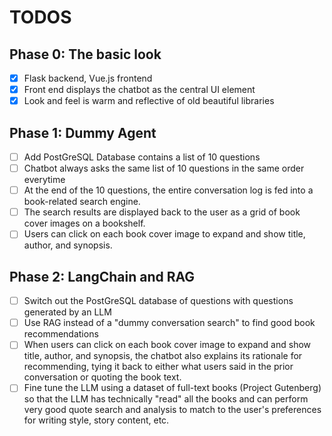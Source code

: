 # TODOS

## Phase 0: The basic look

 - [x] Flask backend, Vue.js frontend
 - [x] Front end displays the chatbot as the central UI element
 - [x] Look and feel is warm and reflective of old beautiful libraries

## Phase 1: Dummy Agent

 - [ ] Add PostGreSQL Database contains a list of 10 questions
 - [ ] Chatbot always asks the same list of 10 questions in the same order everytime
 - [ ] At the end of the 10 questions, the entire conversation log is fed into a book-related search engine. 
 - [ ] The search results are displayed back to the user as a grid of book cover images on a bookshelf.
 - [ ] Users can click on each book cover image to expand and show title, author, and synopsis.

## Phase 2: LangChain and RAG

 - [ ] Switch out the PostGreSQL database of questions with questions generated by an LLM
 - [ ] Use RAG instead of a "dummy conversation search" to find good book recommendations
 - [ ] When users can click on each book cover image to expand and show title, author, and synopsis, the chatbot also explains its rationale for recommending, tying it back to either what users said in the prior conversation or quoting the book text.
 - [ ] Fine tune the LLM using a dataset of full-text books (Project Gutenberg) so that the LLM has technically "read" all the books and can perform very good quote search and analysis to match to the user's preferences for writing style, story content, etc.